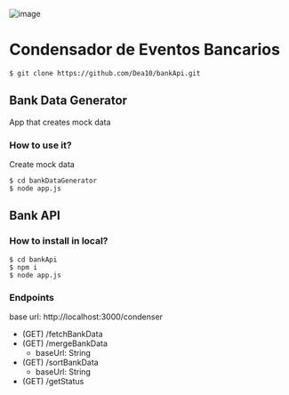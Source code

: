 ![image](https://github.com/Dea10/bankApi/assets/16433973/92f1e753-6510-43c6-95ef-5d21c72e5173)

# Condensador de Eventos Bancarios
```
$ git clone https://github.com/Dea10/bankApi.git
```

## Bank Data Generator
App that creates mock data
### How to use it?
Create mock data
```
$ cd bankDataGenerator
$ node app.js
```

## Bank API
### How to install in local?
```
$ cd bankApi
$ npm i
$ node app.js
```

### Endpoints
base url: http://localhost:3000/condenser
- (GET) /fetchBankData
- (GET) /mergeBankData
    - baseUrl: String
- (GET) /sortBankData
    - baseUrl: String
- (GET) /getStatus
